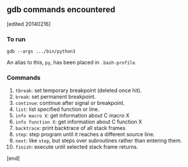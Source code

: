## gdb commands encountered

[edited 20140216]

### To run

    gdb --args .../bin/python3

An alias to this, `py`, has been placed in `.bash-profile`.

### Commands

1. `tbreak`: set temporary breakpoint (deleted once hit).
1. `break`: set permanent breakpoint.
1. `continue`: continue after signal or breakpoint.
1. `list`: list specified function or line.
1. `info macro X`: get information about C macro X
1. `info function X`: get information about C function X
1. `backtrace`: print backtrace of all stack frames
1. `step`: step program until it reaches a different source line.
1. `next`: like `step`, but steps over subroutines rather than entering them.
1. `finish`: execute until selected stack frame returns.

[end]